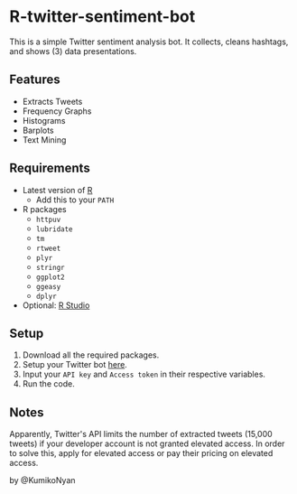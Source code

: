 # R-twitter-sentiment-bot

This is a simple Twitter sentiment analysis bot. It collects, cleans hashtags, and shows (3) data presentations.

## Features
- Extracts Tweets
- Frequency Graphs
- Histograms
- Barplots
- Text Mining

## Requirements
- Latest version of [R](https://cran.r-project.org/bin/windows/base/)
  - Add this to your ```PATH```
- R packages
  - ```httpuv```
  - ```lubridate```
  - ```tm```
  - ```rtweet```
  - ```plyr```
  - ```stringr```
  - ```ggplot2```
  - ```ggeasy```
  - ```dplyr```
- Optional: [R Studio](https://www.rstudio.com/products/rstudio/download/)

## Setup
1. Download all the required packages.
2. Setup your Twitter bot [here](https://cran.r-project.org/web/packages/rtweet/vignettes/auth.html).
3. Input your ```API key``` and ```Access token``` in their respective variables.
4. Run the code.

## Notes
Apparently, Twitter's API limits the number of extracted tweets (15,000 tweets) if your developer account is not granted elevated access. In order to solve this, apply for elevated access or pay their pricing on elevated access. 

by @KumikoNyan
